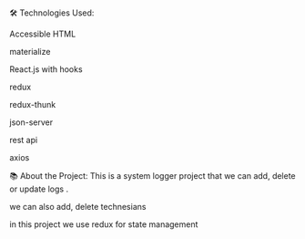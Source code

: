 🛠 Technologies Used:

Accessible HTML

materialize

React.js with hooks

redux

redux-thunk

json-server 

rest api

axios



📚 About the Project: 
This is a system logger project that we can add, delete or update logs .

we can also add, delete technesians 

in this project we use redux for state management
